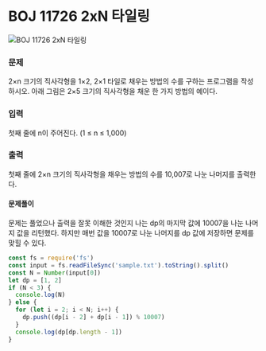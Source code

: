 # BOJ 11726 2xN 타일링

![BOJ 11726 2xN 타일링](https://www.acmicpc.net/problem/11726)

### 문제

2×n 크기의 직사각형을 1×2, 2×1 타일로 채우는 방법의 수를 구하는 프로그램을 작성하시오.
아래 그림은 2×5 크기의 직사각형을 채운 한 가지 방법의 예이다.

### 입력

첫째 줄에 n이 주어진다. (1 ≤ n ≤ 1,000)

### 출력

첫째 줄에 2×n 크기의 직사각형을 채우는 방법의 수를 10,007로 나눈 나머지를 출력한다.

#### 문제풀이

문제는 풀었으나 출력을 잘못 이해한 것인지 나는 dp의 마지막 값에 10007을 나눈 나머지 값을 리턴했다.
하지만 매번 값을 10007로 나눈 나머지를 dp 값에 저장하면 문제를 맞힐 수 있다.

```js
const fs = require('fs')
const input = fs.readFileSync('sample.txt').toString().split()
const N = Number(input[0])
let dp = [1, 2]
if (N < 3) {
  console.log(N)
} else {
  for (let i = 2; i < N; i++) {
    dp.push((dp[i - 2] + dp[i - 1]) % 10007)
  }
  console.log(dp[dp.length - 1])
}
```
